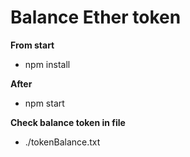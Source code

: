 # Balance Ether token

**From start**

- npm install

**After**

- npm start

**Check balance token in file**

- ./tokenBalance.txt
